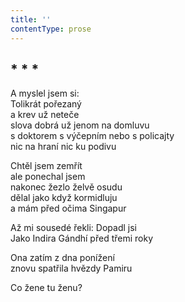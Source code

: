 ```yaml
---
title: ''
contentType: prose
---
```


## \* \* \*

A myslel jsem si:  
Tolikrát pořezaný  
a krev už neteče  
slova dobrá už jenom na domluvu  
s doktorem s výčepním nebo s policajty  
nic na hraní nic ku podivu

Chtěl jsem zemřít  
ale ponechal jsem  
nakonec žezlo želvě osudu  
dělal jako když kormidluju  
a mám před očima Singapur

Až mi sousedé řekli: Dopadl jsi  
Jako Indira Gándhí před třemi roky

Ona zatím z dna ponížení  
znovu spatřila hvězdy Pamiru

Co žene tu ženu?
